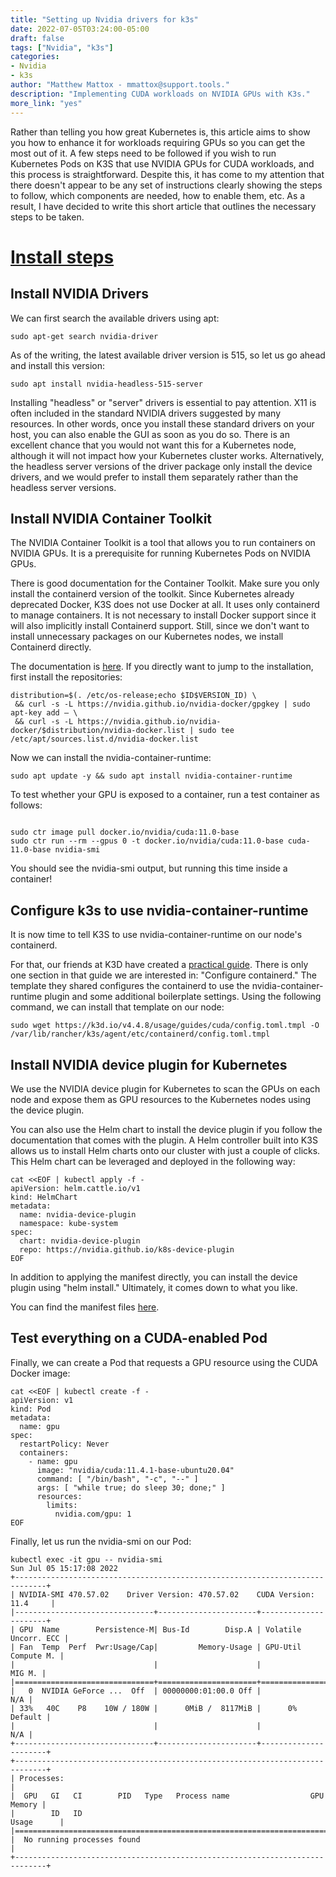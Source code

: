 ```yaml
---
title: "Setting up Nvidia drivers for k3s"
date: 2022-07-05T03:24:00-05:00
draft: false
tags: ["Nvidia", "k3s"]
categories:
- Nvidia
- k3s
author: "Matthew Mattox - mmattox@support.tools."
description: "Implementing CUDA workloads on NVIDIA GPUs with K3s."
more_link: "yes"
---
```


Rather than telling you how great Kubernetes is, this article aims to show you how to enhance it for workloads requiring GPUs so you can get the most out of it. A few steps need to be followed if you wish to run Kubernetes Pods on K3S that use NVIDIA GPUs for CUDA workloads, and this process is straightforward. Despite this, it has come to my attention that there doesn't appear to be any set of instructions clearly showing the steps to follow, which components are needed, how to enable them, etc. As a result, I have decided to write this short article that outlines the necessary steps to be taken.

<!--more-->
# [Install steps](#install-steps)

## Install NVIDIA Drivers
We can first search the available drivers using apt:
```
sudo apt-get search nvidia-driver
```

As of the writing, the latest available driver version is 515, so let us go ahead and install this version:
```
sudo apt install nvidia-headless-515-server
```

Installing "headless" or "server" drivers is essential to pay attention. X11 is often included in the standard NVIDIA drivers suggested by many resources. In other words, once you install these standard drivers on your host, you can also enable the GUI as soon as you do so. There is an excellent chance that you would not want this for a Kubernetes node, although it will not impact how your Kubernetes cluster works. Alternatively, the headless server versions of the driver package only install the device drivers, and we would prefer to install them separately rather than the headless server versions.

## Install NVIDIA Container Toolkit
The NVIDIA Container Toolkit is a tool that allows you to run containers on NVIDIA GPUs. It is a prerequisite for running Kubernetes Pods on NVIDIA GPUs.

There is good documentation for the Container Toolkit. Make sure you only install the containerd version of the toolkit. Since Kubernetes already deprecated Docker, K3S does not use Docker at all. It uses only containerd to manage containers. It is not necessary to install Docker support since it will also implicitly install Containerd support. Still, since we don't want to install unnecessary packages on our Kubernetes nodes, we install Containerd directly.

The documentation is [here](https://docs.nvidia.com/datacenter/cloud-native/container-toolkit/overview.html). If you directly want to jump to the installation, first install the repositories:

```
distribution=$(. /etc/os-release;echo $ID$VERSION_ID) \
 && curl -s -L https://nvidia.github.io/nvidia-docker/gpgkey | sudo apt-key add — \
 && curl -s -L https://nvidia.github.io/nvidia-docker/$distribution/nvidia-docker.list | sudo tee /etc/apt/sources.list.d/nvidia-docker.list
```

Now we can install the nvidia-container-runtime:

```
sudo apt update -y && sudo apt install nvidia-container-runtime
```

To test whether your GPU is exposed to a container, run a test container as follows:

```

sudo ctr image pull docker.io/nvidia/cuda:11.0-base
sudo ctr run --rm --gpus 0 -t docker.io/nvidia/cuda:11.0-base cuda-11.0-base nvidia-smi
```

You should see the nvidia-smi output, but running this time inside a container!

## Configure k3s to use nvidia-container-runtime
It is now time to tell K3S to use nvidia-container-runtime on our node's containerd.

For that, our friends at K3D have created a [practical guide](https://k3d.io/usage/guides/cuda/#configure-containerd). There is only one section in that guide we are interested in: "Configure containerd." The template they shared configures the containerd to use the nvidia-container-runtime plugin and some additional boilerplate settings. Using the following command, we can install that template on our node:

```
sudo wget https://k3d.io/v4.4.8/usage/guides/cuda/config.toml.tmpl -O /var/lib/rancher/k3s/agent/etc/containerd/config.toml.tmpl
```

## Install NVIDIA device plugin for Kubernetes
We use the NVIDIA device plugin for Kubernetes to scan the GPUs on each node and expose them as GPU resources to the Kubernetes nodes using the device plugin.

You can also use the Helm chart to install the device plugin if you follow the documentation that comes with the plugin. A Helm controller built into K3S allows us to install Helm charts onto our cluster with just a couple of clicks. This Helm chart can be leveraged and deployed in the following way:

```
cat <<EOF | kubectl apply -f -
apiVersion: helm.cattle.io/v1
kind: HelmChart
metadata:
  name: nvidia-device-plugin
  namespace: kube-system
spec:
  chart: nvidia-device-plugin
  repo: https://nvidia.github.io/k8s-device-plugin
EOF
```

In addition to applying the manifest directly, you can install the device plugin using "helm install." Ultimately, it comes down to what you like.

You can find the manifest files [here](https://github.com/NVIDIA/k8s-device-plugin#enabling-gpu-support-in-kubernetes).

## Test everything on a CUDA-enabled Pod
Finally, we can create a Pod that requests a GPU resource using the CUDA Docker image:

```
cat <<EOF | kubectl create -f -
apiVersion: v1
kind: Pod
metadata:
  name: gpu
spec:
  restartPolicy: Never
  containers:
    - name: gpu
      image: "nvidia/cuda:11.4.1-base-ubuntu20.04"
      command: [ "/bin/bash", "-c", "--" ]
      args: [ "while true; do sleep 30; done;" ]
      resources:
        limits:
          nvidia.com/gpu: 1
EOF
```

Finally, let us run the nvidia-smi on our Pod:

```
kubectl exec -it gpu -- nvidia-smi
Sun Jul 05 15:17:08 2022
+-----------------------------------------------------------------------------+
| NVIDIA-SMI 470.57.02    Driver Version: 470.57.02    CUDA Version: 11.4     |
|-------------------------------+----------------------+----------------------+
| GPU  Name        Persistence-M| Bus-Id        Disp.A | Volatile Uncorr. ECC |
| Fan  Temp  Perf  Pwr:Usage/Cap|         Memory-Usage | GPU-Util  Compute M. |
|                               |                      |               MIG M. |
|===============================+======================+======================|
|   0  NVIDIA GeForce ...  Off  | 00000000:01:00.0 Off |                  N/A |
| 33%   40C    P8    10W / 180W |      0MiB /  8117MiB |      0%      Default |
|                               |                      |                  N/A |
+-------------------------------+----------------------+----------------------+
+-----------------------------------------------------------------------------+
| Processes:                                                                  |
|  GPU   GI   CI        PID   Type   Process name                  GPU Memory |
|        ID   ID                                                   Usage      |
|=============================================================================|
|  No running processes found                                                 |
+-----------------------------------------------------------------------------+
```